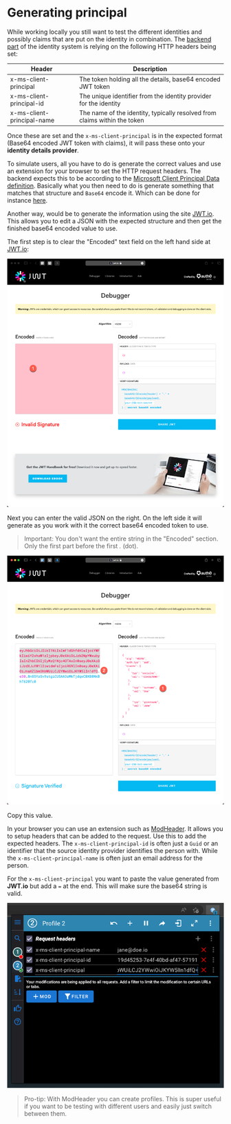 # Generating principal

While working locally you still want to test the different identities and possibly claims that are put on the identity in combination.
The [backend part](./identity.md) of the identity system is relying on the following HTTP headers being set:

| Header | Description |
| ------ | ----------- |
| x-ms-client-principal | The token holding all the details, base64 encoded JWT token |
| x-ms-client-principal-id | The unique identifier from the identity provider for the identity |
| x-ms-client-principal-name | The name of the identity, typically resolved from claims within the token |

Once these are set and the `x-ms-client-principal` is in the expected format (Base64 encoded JWT token with claims), it
will pass these onto your **identity details provider**.

To simulate users, all you have to do is generate the correct values and use an extension for your browser to set the
HTTP request headers. The backend expects this to be according to the [Microsoft Client Principal Data definition](https://learn.microsoft.com/en-us/azure/static-web-apps/user-information?tabs=csharp#client-principal-data).
Basically what you then need to do is generate something that matches that structure and `Base64` encode it.
Which can be done for instance [here](https://www.base64encode.org).

Another way, would be to generate the information using the site [JWT.io](https://jwt.io). This allows you to edit a JSON with the
expected structure and then get the finished base64 encoded value to use.

The first step is to clear the "Encoded" text field on the left hand side at [JWT.io](https://jwt.io):

![](./clear-encoded.png)

Next you can enter the valid JSON on the right. On the left side it will generate as you work with it the correct
base64 encoded token to use.

> Important: You don't want the entire string in the "Encoded" section. Only the first part before the first *.* (dot).

![](./create-principal.png)

Copy this value.

In your browser you can use an extension such as [ModHeader](https://modheader.com). It allows you to setup headers
that can be added to the request. Use this to add the expected headers.
The `x-ms-client-principal-id` is often just a `Guid` or an identifier that the source identity provider identifies the
person with. While the `x-ms-client-principal-name` is often just an email address for the person.

For the `x-ms-client-principal` you want to paste the value generated from **JWT.io** but add a `=` at the end.
This will make sure the base64 string is valid.

![](./configure-mod-header.png)

> Pro-tip: With ModHeader you can create profiles. This is super useful if you want to be testing with different users and easily just switch between them.
